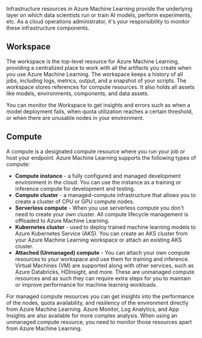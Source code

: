 Infrastructure resources in Azure Machine Learning provide the underlying layer on which data scientists run or train AI models, perform experiments, etc. As a cloud operations administrator, it's your responsibility to monitor these infrastructure components.

## Workspace

The workspace is the top-level resource for Azure Machine Learning, providing a centralized place to work with all the artifacts you create when you use Azure Machine Learning. The workspace keeps a history of all jobs, including logs, metrics, output, and a snapshot of your scripts. The workspace stores references for compute resources. It also holds all assets like models, environments, components, and data assets.

You can monitor the Workspace to get insights and errors such as when a model deployment fails, when quota utilization reaches a certain threshold, or when there are unusable nodes in your environment.

## Compute

A compute is a designated compute resource where you run your job or host your endpoint. Azure Machine Learning supports the following types of compute:

- **Compute instance** - a fully configured and managed development environment in the cloud. You can use the instance as a training or inference compute for development and testing.
- **Compute cluster** - a managed-compute infrastructure that allows you to create a cluster of CPU or GPU compute nodes.
- **Serverless compute** - When you use serverless compute you don't need to create your own cluster. All compute lifecycle management is offloaded to Azure Machine Learning.
- **Kubernetes cluster** - used to deploy trained machine learning models to Azure Kubernetes Service (AKS). You can create an AKS cluster from your Azure Machine Learning workspace or attach an existing AKS cluster.
- **Attached (Unmanaged) compute** - You can attach your own compute resources to your workspace and use them for training and inference. Virtual Machines (VM) are supported along with other services, such as Azure Databricks, HDInsight, and more. These are unmanaged compute resources and as such they can require extra steps for you to maintain or improve performance for machine learning workloads.

For managed compute resources you can get insights into the performance of the nodes, quota availability, and resiliency of the environment directly from Azure Machine Learning. Azure Monitor, Log Analytics, and App Insights are also available for more complex analysis. When using an unmanaged compute resource, you need to monitor those resources apart from Azure Machine Learning.
